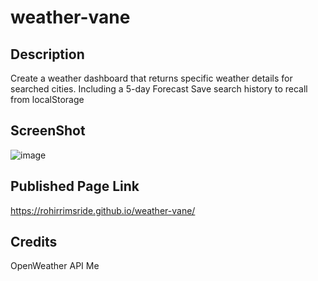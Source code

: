 # weather-vane

## Description
Create a weather dashboard that returns specific weather details for searched cities.
Including a 5-day Forecast
Save search history to recall from localStorage

## ScreenShot
![image](https://user-images.githubusercontent.com/96882225/173377978-acd23fb4-2bca-4fff-969a-9f81149aa1d7.png)


## Published Page Link
https://rohirrimsride.github.io/weather-vane/

## Credits
OpenWeather API
Me
